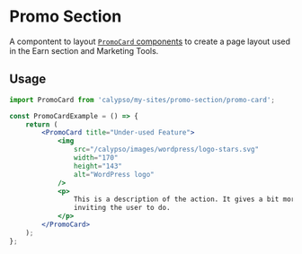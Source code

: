# Promo Section

A compontent to layout [`PromoCard` components](../../components/promo-section/promo-card) to create a page layout used in the Earn section and Marketing Tools.

## Usage

```jsx
import PromoCard from 'calypso/my-sites/promo-section/promo-card';

const PromoCardExample = () => {
	return (
		<PromoCard title="Under-used Feature">
			<img
				src="/calypso/images/wordpress/logo-stars.svg"
				width="170"
				height="143"
				alt="WordPress logo"
			/>
			<p>
				This is a description of the action. It gives a bit more detail and explains what we are
				inviting the user to do.
			</p>
		</PromoCard>
	);
};
```
